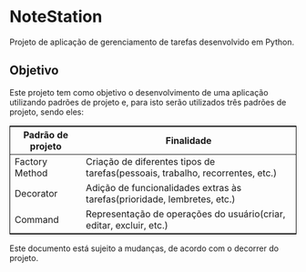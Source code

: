 # NoteStation
Projeto de aplicação de gerenciamento de tarefas desenvolvido em Python.

<h2>Objetivo</h2>
<p>Este projeto tem como objetivo o desenvolvimento de uma aplicação utilizando padrões de projeto e, para isto
 serão utilizados três padrões de projeto, sendo eles:</p>
 <table style="border: 1px solid black; border-collapse: collapse;">
   <thead>
     <tr>
       <th>Padrão de projeto</th>
       <th>Finalidade</th>
     </tr>
   </thead>
   <tbody>
     <tr>
       <td>Factory Method</td>
       <td>Criação de diferentes tipos de tarefas(pessoais, trabalho, recorrentes, etc.)</td>
     </tr>
     <tr>
       <td>Decorator</td>
       <td>Adição de funcionalidades extras às tarefas(prioridade, lembretes, etc.)</td>
     </tr>
     <tr>
       <td>Command</td>
       <td>Representação de operações do usuário(criar, editar, excluir, etc.)</td>
     </tr>
   </tbody>
 </table>

 <p>Este documento está sujeito a mudanças, de acordo com o decorrer do projeto.</p>
